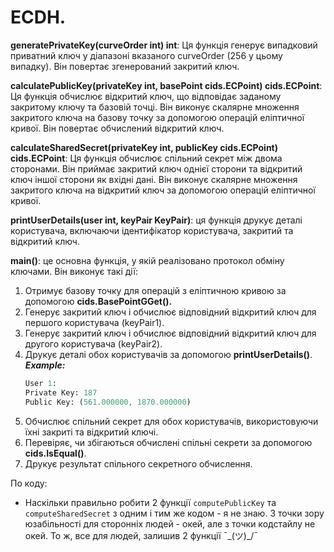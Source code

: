 # ECDH.
**generatePrivateKey(curveOrder int) int**: Ця функція генерує випадковий приватний ключ у діапазоні вказаного curveOrder (256 у цьому випадку). Він повертає згенерований закритий ключ.

**calculatePublicKey(privateKey int, basePoint cids.ECPoint) cids.ECPoint**: Ця функція обчислює відкритий ключ, що відповідає заданому закритому ключу та базовій точці. Він виконує скалярне множення закритого ключа на базову точку за допомогою операцій еліптичної кривої. Він повертає обчислений відкритий ключ.

**calculateSharedSecret(privateKey int, publicKey cids.ECPoint) cids.ECPoint**: Ця функція обчислює спільний секрет між двома сторонами. Він приймає закритий ключ однієї сторони та відкритий ключ іншої сторони як вхідні дані. Він виконує скалярне множення закритого ключа на відкритий ключ за допомогою операцій еліптичної кривої. 

**printUserDetails(user int, keyPair KeyPair)**: ця функція друкує деталі користувача, включаючи ідентифікатор користувача, закритий та відкритий ключ.

**main()**: це основна функція, у якій реалізовано протокол обміну ключами. Він виконує такі дії:


1. Отримує базову точку для операцій з еліптичною кривою за допомогою **cids.BasePointGGet().**
2. Генерує закритий ключ і обчислює відповідний відкритий ключ для першого користувача (keyPair1).
3. Генерує закритий ключ і обчислює відповідний відкритий ключ для другого користувача (keyPair2).
4. Друкує деталі обох користувачів за допомогою **printUserDetails()**.
***Example:***
    ``` mathematica
    User 1:
    Private Key: 187
    Public Key: (561.000000, 1870.000000)
    ```
5. Обчислює спільний секрет для обох користувачів, використовуючи їхні закриті та відкритий ключі.
6. Перевіряє, чи збігаються обчислені спільні секрети за допомогою **cids.IsEqual()**.
7. Друкує результат спільного секретного обчислення.

По коду:
- Наскільки правильно робити 2 функції `computePublicKey` та `computeSharedSecret` з одним і тим же кодом - я не знаю. З точки зору юзабільності для сторонніх людей - окей, але з точки кодстайлу не окей. То ж, все для людей, залишив 2 функції ¯\_(ツ)_/¯
